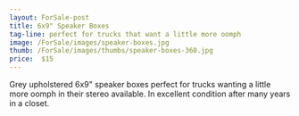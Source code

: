 ```yaml
---
layout: ForSale-post
title: 6x9" Speaker Boxes
tag-line: perfect for trucks that want a little more oomph
image: /ForSale/images/speaker-boxes.jpg
thumb: /ForSale/images/thumbs/speaker-boxes-360.jpg
price:  $15
---
```


Grey upholstered 6x9" speaker boxes perfect for trucks wanting a little more oomph in their stereo available. In 
excellent condition after many years in a closet. 